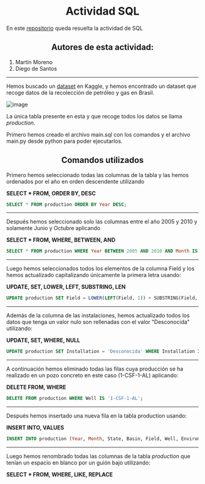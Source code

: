 <h1 align = "center">Actividad SQL</h1>

En este [repositorio](https://github.com/mat0ta/actividad-sql) queda resuelta la actividad de SQL

<h2 align="center">Autores de esta actividad:</h3>

1. Martín Moreno
2. Diego de Santos

*** 

Hemos buscado un [dataset](https://www.kaggle.com/datasets/luciodias/brazil-oil-production) en Kaggle, y hemos encontrado un dataset que recoge datos de la recolección de petróleo y gas en Brasil.

![image](https://user-images.githubusercontent.com/91721855/226982787-4067bb1e-1955-438d-812a-85e9f47c9d77.png)

La única tabla presente en esta y que recoge todos los datos se llama *production*.

Primero hemos creado el archivo main.sql con los comandos y el archivo main.py desde python para poder ejecutarlos.

<h2 align="center">Comandos utilizados</h2>

Primero hemos seleccionado todas las columnas de la tabla y las hemos ordenados por el año en orden descendente utilizando 

**SELECT * FROM, ORDER BY, DESC**

```sql
SELECT * FROM production ORDER BY Year DESC;
```

***

Después hemos seleccionado solo las columnas entre el año 2005 y 2010 y solamente Junio y Octubre aplicando

**SELECT * FROM, WHERE, BETWEEN, AND**

```sql
SELECT * FROM production WHERE Year BETWEEN 2005 AND 2010 AND Month IS '6' OR Month IS '10';
```

***

Luego hemos seleccionados todos los elementos de la columna Field y los hemos actualizado capitalizando únicamente la primera letra usando:

**UPDATE, SET, LOWER, LEFT, SUBSTRING, LEN**

```sql
UPDATE production SET Field = LOWER(LEFT(Field, 1)) + SUBSTRING(Field, 2, LEN(Field));
```

***

Además de la columna de las instalaciones, hemos actualizado todos los datos que tenga un valor nulo son rellenadas con el valor "Desconocida" utilizando:

**UPDATE, SET, WHERE, NULL**

```sql
UPDATE production SET Installation = 'Desconocida' WHERE Installation IS NULL;
```

***

A continuación hemos eliminado todas las filas cuya producción se ha realizado en un pozo concreto en este caso (1-CSF-1-AL) aplicando:

**DELETE FROM, WHERE**

```sql
DELETE FROM production WHERE Well IS '1-CSF-1-AL';
```

***

Después hemos insertado una nueva fila en la tabla production usando:

**INSERT INTO, VALUES**

```sql
INSERT INTO production (Year, Month, State, Basin, Field, Well, Enviroment, Installation, ) VALUES ('1-CSF-1-AL', 'CSF', 'AL', 2010, 1, 1000);
```

***

Luego hemos renombrado todas las columnas de la tabla *production* que tenían un espacio en blanco por un guión bajo utilizando:

**SELECT * FROM, WHERE, LIKE, REPLACE**

```sql
```
